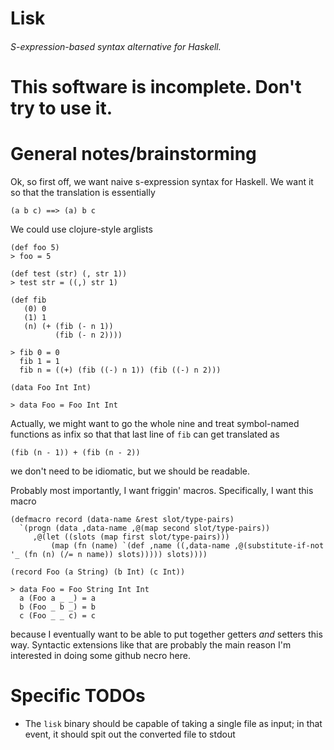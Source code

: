 # Lisk
###### S-expression-based syntax alternative for Haskell.

# This software is incomplete. Don't try to use it.

# General notes/brainstorming

Ok, so first off, we want naive s-expression syntax for Haskell. We want it so that the translation is essentially

    (a b c) ==> (a) b c

We could use clojure-style arglists

	(def foo 5)
    > foo = 5

	(def test (str) (, str 1))
	> test str = ((,) str 1)

	(def fib
	   (0) 0
	   (1) 1
	   (n) (+ (fib (- n 1))
	          (fib (- n 2))))

	> fib 0 = 0
	  fib 1 = 1
	  fib n = ((+) (fib ((-) n 1)) (fib ((-) n 2)))

	(data Foo Int Int)

	> data Foo = Foo Int Int

Actually, we might want to go the whole nine and treat symbol-named functions as infix so that that last line of `fib` can get translated as

	(fib (n - 1)) + (fib (n - 2))

we don't need to be idiomatic, but we should be readable.

Probably most importantly, I want friggin' macros. Specifically, I want this macro

	(defmacro record (data-name &rest slot/type-pairs)
	  `(progn (data ,data-name ,@(map second slot/type-pairs))
	     ,@(let ((slots (map first slot/type-pairs)))
	         (map (fn (name) `(def ,name ((,data-name ,@(substitute-if-not '_ (fn (n) (/= n name)) slots))))) slots))))

	(record Foo (a String) (b Int) (c Int))

	> data Foo = Foo String Int Int
	  a (Foo a _ _) = a
	  b (Foo _ b _) = b
	  c (Foo _ _ c) = c

because I eventually want to be able to put together getters *and* setters this way. Syntactic extensions like that are probably the main reason I'm interested in doing some github necro here.

# Specific TODOs

- The `lisk` binary should be capable of taking a single file as input; in that event, it should spit out the converted file to stdout
